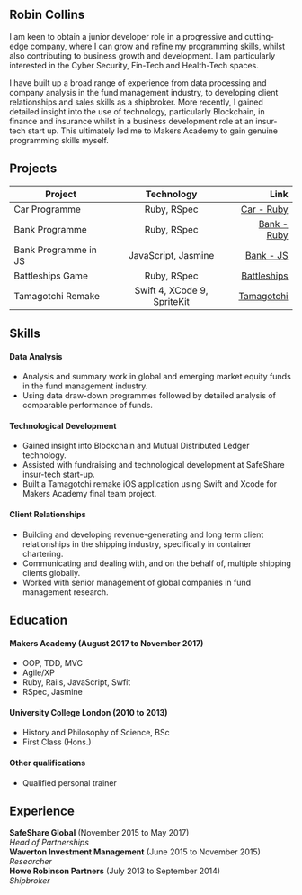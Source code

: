 ## Robin Collins

I am keen to obtain a junior developer role in a progressive and cutting-edge company, where I can grow and refine my programming skills, whilst also contributing to business growth and development. I am particularly interested in the Cyber Security, Fin-Tech and Health-Tech spaces.

I have built up a broad range of experience from data processing and company analysis in the fund management industry, to developing client relationships and sales skills as a shipbroker. More recently, I gained detailed insight into the use of technology, particularly Blockchain, in finance and insurance whilst in a business development role at an insur-tech start up. This ultimately led me to Makers Academy to gain genuine programming skills myself.

## Projects

| Project       | Technology    | Link  |
| ------------- |:-------------:| -----:|
| Car Programme       | Ruby, RSpec | [Car - Ruby](https://github.com/racoll/car) |
| Bank Programme     | Ruby, RSpec     |  [Bank - Ruby](https://github.com/racoll/bank)  |
| Bank Programme in JS     | JavaScript, Jasmine     |  [Bank - JS](https://github.com/racoll/bankjs)  |
| Battleships Game     | Ruby, RSpec     |  [Battleships](https://github.com/racoll/battlships2)  |
| Tamagotchi Remake     | Swift 4, XCode 9, SpriteKit     |  [Tamagotchi](https://github.com/racoll/Team-Agotchi)  |

## Skills

#### Data Analysis

- Analysis and summary work in global and emerging market equity funds in the fund management industry.
- Using data draw-down programmes followed by detailed analysis of comparable performance of funds.


#### Technological Development

- Gained insight into Blockchain and Mutual Distributed Ledger technology.
- Assisted with fundraising and technological development at SafeShare insur-tech start-up.
- Built a Tamagotchi remake iOS application using Swift and Xcode for Makers Academy final team project.


#### Client Relationships

- Building and developing revenue-generating and long term client relationships in the shipping industry, specifically in container chartering.
- Communicating and dealing with, and on the behalf of, multiple shipping clients globally.
- Worked with senior management of global companies in fund management research.

## Education

#### Makers Academy (August 2017 to November 2017)

- OOP, TDD, MVC
- Agile/XP
- Ruby, Rails, JavaScript, Swfit
- RSpec, Jasmine

#### University College London (2010 to 2013)

- History and Philosophy of Science, BSc
- First Class (Hons.)

#### Other qualifications

- Qualified personal trainer

## Experience

**SafeShare Global** (November 2015 to May 2017)    
*Head of Partnerships*  
**Waverton Investment Management** (June 2015 to November 2015)   
*Researcher*  
**Howe Robinson Partners** (July 2013 to September 2014)    
*Shipbroker*
